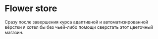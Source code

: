 # Flower store

Сразу после завершения курса адаптивной и автоматизированной вёрстки я хотел бы без чьей-либо помощи сверстать этот цветочный магазин.
